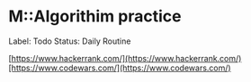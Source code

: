 # M::Algorithim practice

Label: Todo
Status: Daily Routine

[https://www.hackerrank.com/](https://www.hackerrank.com/)[https://www.codewars.com/](https://www.codewars.com/)